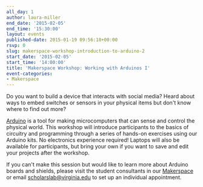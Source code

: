 ```yaml
---
all_day: 1
author: laura-miller
end_date: '2015-02-05'
end_time: '15:30:00'
layout: events
published-date: 2015-01-19 09:56:18+00:00
rsvp: 0
slug: makerspace-workshop-introduction-to-arduino-2
start_date: '2015-02-05'
start_time: '14:00:00'
title: 'Makerspace Workshop: Working with Arduinos I'
event-categories:
- Makerspace
---
```


Do you want to build a device that interacts with social media? Heard about ways to embed switches or sensors in your physical items but don't know where to find out more?

[Arduino](http://www.arduino.cc/) is a tool for making microcomputers that can sense and control the physical world. This workshop will introduce participants to the basics of circuitry and programming through a series of hands-on exercises using our Arduino kits. No electronics experience required! Laptops will also be available for participants, but bring your own if you want to save and edit your projects after the workshop.

If you can't make this session but would like to learn more about Arduino boards and shields, please visit the student consultants in our [Makerspace](http://scholarslab.org/makerspace/) or email [scholarslab@virginia.edu](mailto:scholarslab@virginia.edu) to set up an individual appointment.

